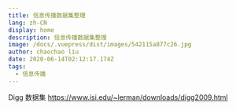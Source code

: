 ```yaml
---
title: 信息传播数据集整理
lang: zh-CN
display: home
description: 信息传播数据集整理
image: /docs/.vuepress/dist/images/542115a877c26.jpg
author: chaochao liu
date: 2020-06-14T02:12:17.174Z
tags:
  - 信息传播
---
```

Digg 数据集 https://www.isi.edu/~lerman/downloads/digg2009.html
